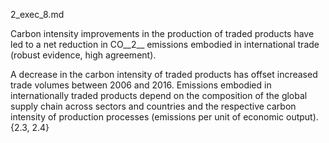 2_exec_8.md

Carbon intensity improvements in the production of traded products have led to a net reduction in CO__2__ emissions embodied in international trade 
(robust evidence, high agreement).

A decrease in the carbon intensity of traded products has offset increased trade volumes between 2006 and 2016. Emissions embodied in internationally traded products depend on the composition of the global supply chain across sectors and countries and the respective carbon intensity of production processes (emissions per unit of economic output). {2.3, 2.4}